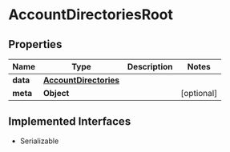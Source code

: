 

# AccountDirectoriesRoot


## Properties

Name | Type | Description | Notes
------------ | ------------- | ------------- | -------------
**data** | [**AccountDirectories**](AccountDirectories.md) |  | 
**meta** | **Object** |  |  [optional]


## Implemented Interfaces

* Serializable


